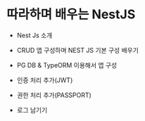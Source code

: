 # 따라하며 배우는 NestJS

- Nest Js 소개

- CRUD 앱 구성하며 NEST JS 기본 구성 배우기

- PG DB & TypeORM 이용해서 앱 구성

- 인증 처리 추가(JWT)

- 권한 처리 추가(PASSPORT)

- 로그 남기기

<br />
